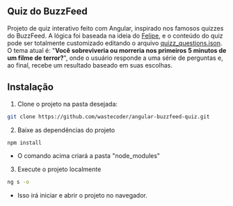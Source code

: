 ## Quiz do BuzzFeed
Projeto de quiz interativo feito com Angular, inspirado nos famosos quizzes do BuzzFeed.
A lógica foi baseada na ideia do [Felipe](https://github.com/felipeAguiarCode/angular-buzzfeed-quizz-clone), e o conteúdo do quiz pode ser totalmente customizado editando o arquivo [quizz_questions.json](https://github.com/wastecoder/angular-buzzfeed-quiz/blob/main/src/assets/data/quizz_questions.json). <br>
O tema atual é: "__Você sobreviveria ou morreria nos primeiros 5 minutos de um filme de terror?__", onde o usuário responde a uma série de perguntas e, ao final, recebe um resultado baseado em suas escolhas.


## Instalação
1. Clone o projeto na pasta desejada:
```bash
git clone https://github.com/wastecoder/angular-buzzfeed-quiz.git
```
2. Baixe as dependências do projeto
```bash
npm install
```
  - O comando acima criará a pasta "node_modules"
3. Execute o projeto localmente
```bash
ng s -o
```
  - Isso irá iniciar e abrir o projeto no navegador.
